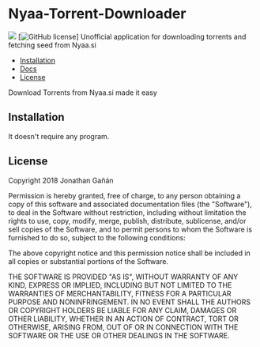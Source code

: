 # Nyaa-Torrent-Downloader

![](https://img.shields.io/badge/Nyaa.si-supported-green.svg)
[![GitHub license](https://img.shields.io/badge/license-MIT-blue.svg)]
Unofficial application for downloading torrents and fetching seed from Nyaa.si

* [Installation](#installation)
* [Docs](https://github.com/Jonirulah/Nyaa-Torrent-Downloader/wiki)
* [License](#license)

Download Torrents from Nyaa.si made it easy
## Installation

It doesn't require any program.

## License

Copyright 2018 Jonathan Gañán

Permission is hereby granted, free of charge, to any person obtaining a copy of this software and associated documentation files (the "Software"), to deal in the Software without restriction, including without limitation the rights to use, copy, modify, merge, publish, distribute, sublicense, and/or sell copies of the Software, and to permit persons to whom the Software is furnished to do so, subject to the following conditions:

The above copyright notice and this permission notice shall be included in all copies or substantial portions of the Software.

THE SOFTWARE IS PROVIDED "AS IS", WITHOUT WARRANTY OF ANY KIND, EXPRESS OR IMPLIED, INCLUDING BUT NOT LIMITED TO THE WARRANTIES OF MERCHANTABILITY, FITNESS FOR A PARTICULAR PURPOSE AND NONINFRINGEMENT. IN NO EVENT SHALL THE AUTHORS OR COPYRIGHT HOLDERS BE LIABLE FOR ANY CLAIM, DAMAGES OR OTHER LIABILITY, WHETHER IN AN ACTION OF CONTRACT, TORT OR OTHERWISE, ARISING FROM, OUT OF OR IN CONNECTION WITH THE SOFTWARE OR THE USE OR OTHER DEALINGS IN THE SOFTWARE.
